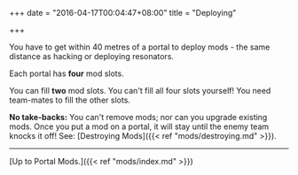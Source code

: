 +++
date = "2016-04-17T00:04:47+08:00"
title = "Deploying"

+++

You have to get within 40 metres of a portal to deploy mods - the same distance as hacking or deploying resonators.

Each portal has **four** mod slots.

You can fill **two** mod slots. You can't fill all four slots yourself! You need team-mates to fill the other slots.

**No take-backs:** You can't remove mods; nor can you upgrade existing mods. Once you put a mod on a portal, it will stay until the enemy team knocks it off! See: [Destroying Mods]({{< ref "mods/destroying.md" >}}).

----

[Up to Portal Mods.]({{< ref "mods/index.md" >}})